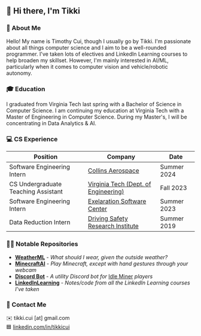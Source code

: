 ## 👋 Hi there, I'm Tikki

### 📗 About Me

Hello! My name is Timothy Cui, though I usually go by Tikki. I'm passionate
about all things computer science and I aim to be a well-rounded programmer.
I've taken lots of electives and LinkedIn Learning courses to help broaden my
skillset. However, I'm mainly interested in AI/ML, particularly when it comes to
computer vision and vehicle/robotic autonomy.

### 🎓 Education

I graduated from Virginia Tech last spring with a Bachelor of Science in
Computer Science. I am continuing my education at Virginia Tech with a Master of
Engineering in Computer Science. During my Master's, I will be concentrating in
Data Analytics & AI.

### 💻 CS Experience

| Position                            | Company                                                      | Date        |
| ----------------------------------- | ------------------------------------------------------------ | ----------- |
| Software Engineering Intern         | [Collins Aerospace](https://www.collinsaerospace.com/)       | Summer 2024 |
| CS Undergraduate Teaching Assistant | [Virginia Tech (Dept. of Engineering)](https://eng.vt.edu/)  | Fall 2023   |
| Software Engineering Intern         | [Exelaration Software Center](https://exelaration.com/)      | Summer 2023 |
| Data Reduction Intern               | [Driving Safety Research Institute](https://dsri.uiowa.edu/) | Summer 2019 |

### 👨‍💻 Notable Repositories

- [**WeatherML**](https://github.com/tikkikkit21/WeatherML) -
  _What should I wear, given the outside weather?_
- [**MinecraftAI**](https://github.com/tikkikkit21/MinecraftAI) -
  _Play Minecraft, except with hand gestures through your webcam_
- [**Discord Bot**](https://github.com/JadeJaguar17/RebirthRusher) -
  _A utility Discord bot for_ [Idle Miner](https://top.gg/bot/518759221098053634/) _players_
- [**LinkedInLearning**](https://github.com/tikkikkit21/LinkedInLearning) -
  _Notes/code from all the LinkedIn Learning courses I've taken_

### 💬 Contact Me

✉️ tikki.cui [at] gmail.com<br>
🟦 [linkedin.com/in/tikkicui](https://www.linkedin.com/in/tikkicui/)
